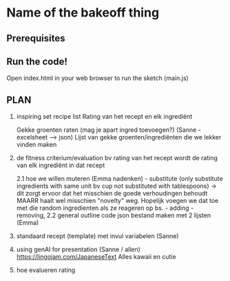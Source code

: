 # Name of the bakeoff thing

## Prerequisites


## Run the code! 

Open index.html in your web browser to run the sketch (main.js)


## PLAN
1. inspiring set recipe list
    Rating van het recept en elk ingrediënt
    
    Gekke groenten raten (mag je apart ingred toevoegen?) (Sanne - excelsheet --> json)
    Lijst van gekke groenten/ingrediënten die we lekker vinden maken

2. de fitness criterium/evaluation
    bv rating van het recept wordt de rating van elk ingrediënt in dat recept

    2.1 hoe we willen muteren (Emma nadenken)
        - substitute (only substitute ingredients with same unit bv cup not substituted with tablespoons) -> dit zorgt ervoor dat het misschien de goede verhoudingen behoudt MAARR haalt wel misschien "novelty" weg. Hopelijk voegen we dat toe met die random ingredienten als ze reageren op bs.
        - adding
        - removing, 
    2.2 general outline code json bestand maken met 2 lijsten (Emma)
    
3. standaard recept (template) met invul variabelen (Sanne)

4. using genAI for presentation (Sanne / allen)
https://lingojam.com/JapaneseText
Alles kawaii en cutie


5. hoe evalueren
    rating

